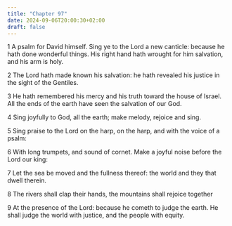 ```yaml
---
title: "Chapter 97"
date: 2024-09-06T20:00:30+02:00
draft: false
---
```



1 A psalm for David himself. Sing ye to the Lord a new canticle: because he hath done wonderful things. His right hand hath wrought for him salvation, and his arm is holy.

2 The Lord hath made known his salvation: he hath revealed his justice in the sight of the Gentiles.

3 He hath remembered his mercy and his truth toward the house of Israel. All the ends of the earth have seen the salvation of our God.

4 Sing joyfully to God, all the earth; make melody, rejoice and sing.

5 Sing praise to the Lord on the harp, on the harp, and with the voice of a psalm:

6 With long trumpets, and sound of cornet. Make a joyful noise before the Lord our king:

7 Let the sea be moved and the fullness thereof: the world and they that dwell therein.

8 The rivers shall clap their hands, the mountains shall rejoice together

9 At the presence of the Lord: because he cometh to judge the earth. He shall judge the world with justice, and the people with equity.

